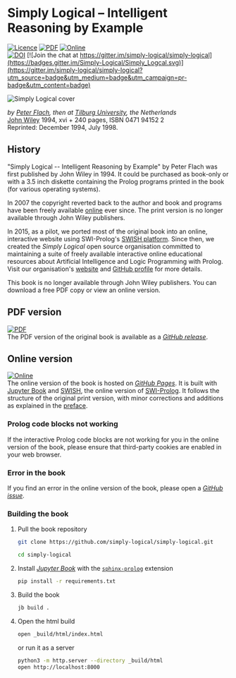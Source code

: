 # Simply Logical – Intelligent Reasoning by Example #
[![Licence](https://img.shields.io/badge/Licence-CC%20BY--NC--SA%204.0-lightgrey.svg)](https://github.com/simply-logical/simply-logical/blob/master/LICENCE)
[![PDF](https://img.shields.io/badge/read-PDF-green.svg)](https://github.com/simply-logical/simply-logical/releases/download/v1.0/SL.pdf)
[![Online](https://img.shields.io/badge/read-online-green.svg)](https://book.simply-logical.space)  
[![DOI](https://zenodo.org/badge/DOI/10.5281/zenodo.1156977.svg)](https://doi.org/10.5281/zenodo.1156977)
[![Join the chat at https://gitter.im/simply-logical/simply-logical](https://badges.gitter.im/Simply-Logical/Simply_Logcal.svg)](https://gitter.im/simply-logical/simply-logical?utm_source=badge&utm_medium=badge&utm_campaign=pr-badge&utm_content=badge)

![Simply Logical cover](src/img/SLfront.gif "Simply Logical cover")

*by [Peter Flach](https://www.cs.bris.ac.uk/~flach/index.html), then at [Tilburg University](https://www.tilburguniversity.edu/), the Netherlands*  
[John Wiley](https://www.wiley.com/en-gb) 1994, xvi + 240 pages, ISBN 0471 94152 2  
Reprinted: December 1994, July 1998.

## History ##
"Simply Logical -- Intelligent Reasoning by Example" by Peter Flach was first published by John Wiley in 1994. It could be purchased as book-only or with a 3.5 inch diskette containing the Prolog programs printed in the book (for various operating systems).

In 2007 the copyright reverted back to the author and book and programs have been freely available [online](https://www.cs.bris.ac.uk/~flach/SimplyLogical.html) ever since. The print version is no longer available through John Wiley publishers.

In 2015, as a pilot, we ported most of the original book into an online, interactive website using SWI-Prolog's [SWISH platform](https://swish.swi-prolog.org/). Since then, we created the *Simply Logical* open source organisation committed to maintaining a suite of freely available interactive online educational resources about Artificial Intelligence and Logic Programming with Prolog. Visit our organisation's [website](https://simply-logical.space/) and [GitHub profile](https://github.com/simply-logical) for more details.

This book is no longer available through John Wiley publishers.
You can download a free PDF copy or view an online version.

## PDF version ##
[![PDF](https://img.shields.io/badge/read-PDF-green.svg)](https://github.com/simply-logical/simply-logical/releases/download/v1.0/SL.pdf)  
The PDF version of the original book is available as a [*GitHub release*](https://github.com/simply-logical/simply-logical/releases/tag/v1.0).

## Online version ##
[![Online](https://img.shields.io/badge/read-online-green.svg)](https://book.simply-logical.space)  
The online version of the book is hosted on [*GitHub Pages*](https://book.simply-logical.space).
It is built with [Jupyter Book](https://jupyterbook.org/) and [SWISH](https://swish.swi-prolog.org/), the online version of [SWI-Prolog](https://swi-prolog.org/).
It follows the structure of the original print version, with minor corrections and additions as explained in the [preface](https://book.simply-logical.space/src/text/0_preface/_preface.html).

### Prolog code blocks not working ###
If the interactive Prolog code blocks are not working for you in the online version of the book, please ensure that third-party cookies are enabled in your web browser.

### Error in the book ###
If you find an error in the online version of the book, please open a [*GitHub issue*](https://github.com/simply-logical/simply-logical/issues).

### Building the book ###
1. Pull the book repository
   ```bash
   git clone https://github.com/simply-logical/simply-logical.git

   cd simply-logical
   ```
2. Install [*Jupyter Book*](https://pypi.org/project/jupyter-book/) with the
   [`sphinx-prolog`](https://pypi.org/project/sphinx-prolog/) extension
   ```bash
   pip install -r requirements.txt
   ```
3. Build the book
   ```bash
   jb build .
   ```
4. Open the html build
   ```bash
   open _build/html/index.html
   ```
   or run it as a server
   ```bash
   python3 -m http.server --directory _build/html
   open http://localhost:8000
   ```
